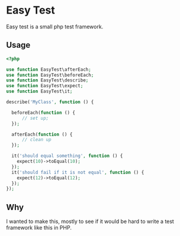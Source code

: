 # Easy Test

Easy test is a small php test framework.

## Usage

```php
<?php

use function EasyTest\afterEach;
use function EasyTest\beforeEach;
use function EasyTest\describe;
use function EasyTest\expect;
use function EasyTest\it;

describe('MyClass', function () {

  beforeEach(function () {
      // set up;
  });

  afterEach(function () {
      // clean up
  });

  it('should equal something', function () {
    expect(10)->toEqual(10);
  });
  it('should fail if it is not equal', function () {
    expect(12)->toEqual(12);
  });
});

```
## Why

I wanted to make this, mostly to see if it would be hard to write
a test framework like this in PHP.
